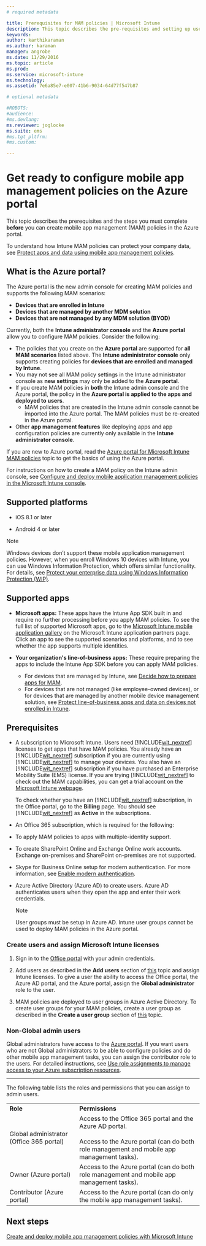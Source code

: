 ```yaml
---
# required metadata

title: Prerequisites for MAM policies | Microsoft Intune
description: This topic describes the pre-requisites and setting up users before you can create mobile app management policies.
keywords:
author: karthikaraman
ms.author: karaman
manager: angrobe
ms.date: 11/29/2016
ms.topic: article
ms.prod:
ms.service: microsoft-intune
ms.technology:
ms.assetid: 7e6a85e7-e007-41b6-9034-64d77f547b87

# optional metadata

#ROBOTS:
#audience:
#ms.devlang:
ms.reviewer: joglocke
ms.suite: ems
#ms.tgt_pltfrm:
#ms.custom:

---
```


# Get ready to configure mobile app management policies on the Azure portal
This topic describes the prerequisites and the steps you must complete **before** you can create mobile app management (MAM) policies in the Azure portal.

To understand how Intune MAM policies can protect your company data, see [Protect apps and data using mobile app management policies](protect-apps-and-data-with-microsoft-intune.md).

## What is the Azure portal?
The Azure portal is the new admin console for creating MAM policies and supports the following MAM scenarios:
- **Devices that are enrolled in Intune**
- **Devices that are managed by another MDM solution**
- **Devices that are not managed by any MDM solution (BYOD)**


Currently, both the **Intune administrator console** and the **Azure portal** allow you to configure MAM policies.  Consider the following:

* The policies that you create on the **Azure portal** are supported for **all MAM scenarios** listed above. The **Intune administrator console** only supports creating policies for **devices that are enrolled and managed by Intune**.
* You may not see all MAM policy settings in the Intune administrator console as **new settings** may only be added to the **Azure portal**.
* If you create MAM policies in **both** the Intune admin console and the Azure portal, the policy in the **Azure portal is applied to the apps and deployed to users**.
    * MAM policies that are created in the Intune admin console cannot be imported into the Azure portal.  The MAM policies must be re-created in the Azure portal.
* Other **app management features** like deploying apps and app configuration policies are currently only available in the **Intune administrator console**.


If you are new to Azure portal, read the [Azure portal for Microsoft Intune MAM policies](azure-portal-for-microsoft-intune-mam-policies.md) topic to get the basics of using the Azure portal.

For instructions on how to create a MAM policy on the Intune admin console, see [Configure and deploy mobile application management policies in the Microsoft Intune console](configure-and-deploy-mobile-application-management-policies-in-the-microsoft-intune-console.md).


##  Supported platforms
- iOS 8.1 or later

- Android 4 or later

>[!NOTE]
>Windows devices don’t support these mobile application management policies. However, when you enroll Windows 10 devices with Intune, you can use Windows Information Protection, which offers similar functionality. For details, see [Protect your enterprise data using Windows Information Protection (WIP)](https://technet.microsoft.com/en-us/itpro/windows/keep-secure/protect-enterprise-data-using-wip).

##  Supported apps
* **Microsoft apps:** These apps have the Intune App SDK built in and require no further processing before you apply MAM policies.
To see the full list of supported Microsoft apps, go to the [Microsoft Intune mobile application gallery](https://www.microsoft.com/en-us/cloud-platform/microsoft-intune-apps) on the Microsoft Intune application partners page. Click an app to see the supported scenarios and platforms, and to see whether the app supports multiple identities.
* **Your organization's line-of-business apps:** These require preparing the apps to include the Intune App SDK before you can apply MAM policies.

  * For devices that are managed by Intune, see [Decide how to prepare apps for MAM](decide-how-to-prepare-apps-for-mobile-application-management-with-microsoft-intune.md).
  * For devices that are not managed (like employee-owned devices), or for devices that are managed by another mobile device management solution, see [Protect line-of-business apps and data on devices not enrolled in Intune](protect-line-of-business-apps-and-data-on-devices-not-enrolled-in-microsoft-intune.md).

## Prerequisites

-   A subscription to Microsoft Intune.    Users need [!INCLUDE[wit_nextref](../includes/wit_nextref_md.md)] licenses to get apps that have MAM policies.
You   already have an [!INCLUDE[wit_nextref](../includes/wit_nextref_md.md)] subscription if you are currently using [!INCLUDE[wit_nextref](../includes/wit_nextref_md.md)] to manage your devices.  You also have an [!INCLUDE[wit_nextref](../includes/wit_nextref_md.md)] subscription if you have purchased an Enterprise Mobility Suite (EMS) license. If you are trying [!INCLUDE[wit_nextref](../includes/wit_nextref_md.md)] to check out the MAM capabilities, you can get a trial account on the [Microsoft Intune webpage](http://www.microsoft.com/en-us/server-cloud/products/microsoft-intune/).

    To check whether you have an [!INCLUDE[wit_nextref](../includes/wit_nextref_md.md)] subscription, in the Office portal, go to the **Billing** page.  You should see [!INCLUDE[wit_nextref](../includes/wit_nextref_md.md)] as **Active** in the subscriptions.

-   An Office 365 subscription, which is required for the following:
  - To apply MAM policies to apps with multiple-identity support.
  - To create  SharePoint Online and Exchange Online work accounts. Exchange on-premises and SharePoint on-premises are not supported.
-   Skype for Business Online setup for modern authentication. For more information, see [Enable modern authentication](http://social.technet.microsoft.com/wiki/contents/articles/34339.skype-for-business-online-enable-your-tenant-for-modern-authentication.aspx).


- Azure Active Directory (Azure AD) to create users. Azure AD authenticates users when they open the app and enter their work credentials.

    > [!NOTE]
    > User groups must be setup in Azure AD. Intune user groups cannot be used to deploy MAM policies in the Azure portal.

### Create users and assign Microsoft Intune licenses

1.  Sign in to the   [Office portal](http://portal.office.com) with your admin credentials.

2.  Add users as described in the **Add users** section of [this](https://docs.microsoft.com/en-us/intune/understand-explore/get-started-with-a-30-day-trial-of-microsoft-intune-step-2) topic and assign Intune licenses. To give a user the ability to access the Office portal, the Azure AD portal, and the Azure  portal, assign the **Global administrator** role to the user.

5.  MAM policies are deployed to user groups in Azure Active Directory. To create user groups for your MAM policies, create a user group as described in the **Create a user group** section of [this](https://docs.microsoft.com/en-us/intune/understand-explore/get-started-with-a-30-day-trial-of-microsoft-intune-step-3) topic.

### Non-Global admin users

Global administrators have access to the [Azure portal](https://portal.azure.com).  If you want users who are not Global administrators to be able to configure policies and do other mobile app management tasks, you can assign the contributor role to the users. For detailed instructions, see [Use role assignments to manage access to your Azure subscription resources](https://azure.microsoft.com/en-us/documentation/articles/role-based-access-control-configure/).

---------------------------------

The following table lists the roles and permissions that you can assign to admin users.

|||
|--|----|
|**Role**|**Permissions**|
|Global administrator (Office 365 portal)|Access to the Office 365 portal and the Azure AD portal.<br /><br />Access to the Azure  portal (can do both role management and mobile app management tasks).|
|Owner (Azure  portal)|Access to the Azure  portal (can do both role management and mobile app management tasks).|
|Contributor (Azure  portal)|Access to the Azure  portal (can do only the mobile app management tasks).|




## Next steps
[Create and deploy mobile app management policies with Microsoft Intune](create-and-deploy-mobile-app-management-policies-with-microsoft-intune.md)
